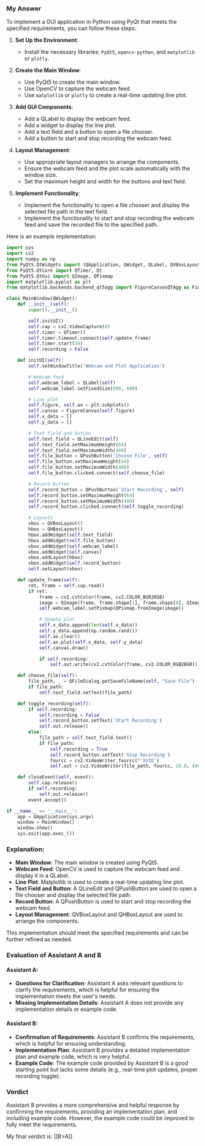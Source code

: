 
### My Answer

To implement a GUI application in Python using PyQt that meets the specified requirements, you can follow these steps:

1. **Set Up the Environment**:
   - Install the necessary libraries: `PyQt5`, `opencv-python`, and `matplotlib` or `plotly`.

2. **Create the Main Window**:
   - Use PyQt5 to create the main window.
   - Use OpenCV to capture the webcam feed.
   - Use `matplotlib` or `plotly` to create a real-time updating line plot.

3. **Add GUI Components**:
   - Add a QLabel to display the webcam feed.
   - Add a widget to display the line plot.
   - Add a text field and a button to open a file chooser.
   - Add a button to start and stop recording the webcam feed.

4. **Layout Management**:
   - Use appropriate layout managers to arrange the components.
   - Ensure the webcam feed and the plot scale automatically with the window size.
   - Set the maximum height and width for the buttons and text field.

5. **Implement Functionality**:
   - Implement the functionality to open a file chooser and display the selected file path in the text field.
   - Implement the functionality to start and stop recording the webcam feed and save the recorded file to the specified path.

Here is an example implementation:

```python
import sys
import cv2
import numpy as np
from PyQt5.QtWidgets import (QApplication, QWidget, QLabel, QVBoxLayout, QHBoxLayout, QPushButton, QLineEdit, QFileDialog)
from PyQt5.QtCore import QTimer, Qt
from PyQt5.QtGui import QImage, QPixmap
import matplotlib.pyplot as plt
from matplotlib.backends.backend_qt5agg import FigureCanvasQTAgg as FigureCanvas

class MainWindow(QWidget):
    def __init__(self):
        super().__init__()

        self.initUI()
        self.cap = cv2.VideoCapture(0)
        self.timer = QTimer()
        self.timer.timeout.connect(self.update_frame)
        self.timer.start(30)
        self.recording = False

    def initUI(self):
        self.setWindowTitle('Webcam and Plot Application')

        # Webcam feed
        self.webcam_label = QLabel(self)
        self.webcam_label.setFixedSize(800, 600)

        # Line plot
        self.figure, self.ax = plt.subplots()
        self.canvas = FigureCanvas(self.figure)
        self.x_data = []
        self.y_data = []

        # Text field and button
        self.text_field = QLineEdit(self)
        self.text_field.setMaximumHeight(64)
        self.text_field.setMaximumWidth(400)
        self.file_button = QPushButton('Choose File', self)
        self.file_button.setMaximumHeight(64)
        self.file_button.setMaximumWidth(400)
        self.file_button.clicked.connect(self.choose_file)

        # Record button
        self.record_button = QPushButton('Start Recording', self)
        self.record_button.setMaximumHeight(64)
        self.record_button.setMaximumWidth(400)
        self.record_button.clicked.connect(self.toggle_recording)

        # Layouts
        vbox = QVBoxLayout()
        hbox = QHBoxLayout()
        hbox.addWidget(self.text_field)
        hbox.addWidget(self.file_button)
        vbox.addWidget(self.webcam_label)
        vbox.addWidget(self.canvas)
        vbox.addLayout(hbox)
        vbox.addWidget(self.record_button)
        self.setLayout(vbox)

    def update_frame(self):
        ret, frame = self.cap.read()
        if ret:
            frame = cv2.cvtColor(frame, cv2.COLOR_BGR2RGB)
            image = QImage(frame, frame.shape[1], frame.shape[0], QImage.Format_RGB888)
            self.webcam_label.setPixmap(QPixmap.fromImage(image))

            # Update plot
            self.x_data.append(len(self.x_data))
            self.y_data.append(np.random.rand())
            self.ax.clear()
            self.ax.plot(self.x_data, self.y_data)
            self.canvas.draw()

            if self.recording:
                self.out.write(cv2.cvtColor(frame, cv2.COLOR_RGB2BGR))

    def choose_file(self):
        file_path, _ = QFileDialog.getSaveFileName(self, "Save File")
        if file_path:
            self.text_field.setText(file_path)

    def toggle_recording(self):
        if self.recording:
            self.recording = False
            self.record_button.setText('Start Recording')
            self.out.release()
        else:
            file_path = self.text_field.text()
            if file_path:
                self.recording = True
                self.record_button.setText('Stop Recording')
                fourcc = cv2.VideoWriter_fourcc(*'XVID')
                self.out = cv2.VideoWriter(file_path, fourcc, 20.0, (800, 600))

    def closeEvent(self, event):
        self.cap.release()
        if self.recording:
            self.out.release()
        event.accept()

if __name__ == '__main__':
    app = QApplication(sys.argv)
    window = MainWindow()
    window.show()
    sys.exit(app.exec_())
```

### Explanation:
- **Main Window**: The main window is created using PyQt5.
- **Webcam Feed**: OpenCV is used to capture the webcam feed and display it in a QLabel.
- **Line Plot**: Matplotlib is used to create a real-time updating line plot.
- **Text Field and Button**: A QLineEdit and QPushButton are used to open a file chooser and display the selected file path.
- **Record Button**: A QPushButton is used to start and stop recording the webcam feed.
- **Layout Management**: QVBoxLayout and QHBoxLayout are used to arrange the components.

This implementation should meet the specified requirements and can be further refined as needed.

### Evaluation of Assistant A and B

#### Assistant A:
- **Questions for Clarification**: Assistant A asks relevant questions to clarify the requirements, which is helpful for ensuring the implementation meets the user's needs.
- **Missing Implementation Details**: Assistant A does not provide any implementation details or example code.

#### Assistant B:
- **Confirmation of Requirements**: Assistant B confirms the requirements, which is helpful for ensuring understanding.
- **Implementation Plan**: Assistant B provides a detailed implementation plan and example code, which is very helpful.
- **Example Code**: The example code provided by Assistant B is a good starting point but lacks some details (e.g., real-time plot updates, proper recording toggle).

### Verdict
Assistant B provides a more comprehensive and helpful response by confirming the requirements, providing an implementation plan, and including example code. However, the example code could be improved to fully meet the requirements.

My final verdict is: [[B>A]]